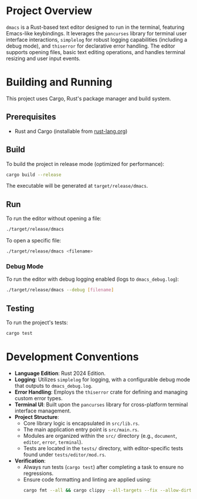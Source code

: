 # Project Overview

`dmacs` is a Rust-based text editor designed to run in the terminal, featuring Emacs-like keybindings. It leverages the `pancurses` library for terminal user interface interactions, `simplelog` for robust logging capabilities (including a debug mode), and `thiserror` for declarative error handling. The editor supports opening files, basic text editing operations, and handles terminal resizing and user input events.

# Building and Running

This project uses Cargo, Rust's package manager and build system.

## Prerequisites

*   Rust and Cargo (installable from [rust-lang.org](https://www.rust-lang.org/tools/install))

## Build

To build the project in release mode (optimized for performance):

```bash
cargo build --release
```

The executable will be generated at `target/release/dmacs`.

## Run

To run the editor without opening a file:

```bash
./target/release/dmacs
```

To open a specific file:

```bash
./target/release/dmacs <filename>
```

### Debug Mode

To run the editor with debug logging enabled (logs to `dmacs_debug.log`):

```bash
./target/release/dmacs --debug [filename]
```

## Testing

To run the project's tests:

```bash
cargo test
```

# Development Conventions

*   **Language Edition**: Rust 2024 Edition.
*   **Logging**: Utilizes `simplelog` for logging, with a configurable debug mode that outputs to `dmacs_debug.log`.
*   **Error Handling**: Employs the `thiserror` crate for defining and managing custom error types.
*   **Terminal UI**: Built upon the `pancurses` library for cross-platform terminal interface management.
*   **Project Structure**:
    *   Core library logic is encapsulated in `src/lib.rs`.
    *   The main application entry point is `src/main.rs`.
    *   Modules are organized within the `src/` directory (e.g., `document`, `editor`, `error`, `terminal`).
    *   Tests are located in the `tests/` directory, with editor-specific tests found under `tests/editor/mod.rs`.
*   **Verification**:
    *   Always run tests (`cargo test`) after completing a task to ensure no regressions.
    *   Ensure code formatting and linting are applied using:
        ```bash
        cargo fmt --all && cargo clippy --all-targets --fix --allow-dirty
        ```